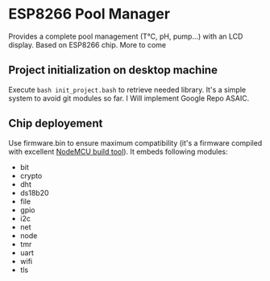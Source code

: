 # ESP8266 Pool Manager
Provides a complete pool management (T°C, pH, pump...) with an LCD display. Based on ESP8266 chip. More to come
## Project initialization on desktop machine
Execute `bash init_project.bash` to retrieve needed library. It's a simple system to avoid git modules so far. I Will implement Google Repo ASAIC.
## Chip deployement
Use firmware.bin to ensure maximum compatibility (it's a firmware compiled with excellent [NodeMCU build tool](http://nodemcu-build.com)). It embeds following modules:
- bit
- crypto
- dht
- ds18b20
- file
- gpio
- i2c
- net
- node
- tmr 
- uart
- wifi
- tls
